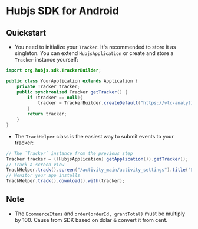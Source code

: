 Hubjs SDK for Android
========================

## Quickstart

* You need to initialize your `Tracker`. It's recommended to store it as singleton. You can extend `HubjsApplication` or create and store a `Tracker` instance yourself:
```java
import org.hubjs.sdk.TrackerBuilder;

public class YourApplication extends Application {
    private Tracker tracker;
    public synchronized Tracker getTracker() {
        if (tracker == null){
            tracker = TrackerBuilder.createDefault("https://vtc-analytics.hub-js.com/tracking.php", 1).build(Hubjs.getInstance(this));
        }
        return tracker;
    }
}
```

* The `TrackHelper` class is the easiest way to submit events to your tracker:
```java
// The `Tracker` instance from the previous step
Tracker tracker = ((HubjsApplication) getApplication()).getTracker();
// Track a screen view
TrackHelper.track().screen("/activity_main/activity_settings").title("Settings").with(tracker);
// Monitor your app installs
TrackHelper.track().download().with(tracker);
```

## Note

* The `EcommerceItems` and `order(orderId, grantTotal)` must be multiply by 100. Cause from SDK based on dolar & convert it from cent.
